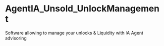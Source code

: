 # AgentIA_Unsold_UnlockManagement
Software allowing to manage your unlocks &amp; Liquidity with IA Agent advisoring
